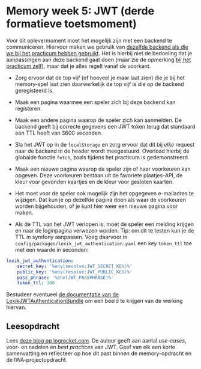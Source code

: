# Memory week 5: JWT (derde formatieve toetsmoment)

Voor dit oplevermoment moet het mogelijk zijn met een backend te communiceren. Hiervoor maken we gebruik van [dezelfde backend als die we bij het practicum hebben gebruikt](https://github.com/hanze-hbo-ict/memory-backend). Het is hierbij niet de bedoeling dat je aanpassingen aan deze backend gaat doen (maar zie de opmerking [bij het practicum zelf](practicum.md)), maar dat je alles regelt vanaf de voorkant.

- Zorg ervoor dat de top vijf (of hoeveel je maar laat zien) die je bij het memory-spel laat zien daarwerkelijk de top vijf is die op de backend geregisteerd is.

- Maak een pagina waarmee een speler zich bij deze backend kan registeren.

- Maak een andere pagina waarop de speler zich kan aanmelden. De backend geeft bij correcte gegevens een JWT token terug dat standaard een TTL heeft van 3600 seconden.

- Sla het JWT op in de `localStorage` en zorg ervoor dat dit bij *elke* request naar de backend in de header wordt meegestuurd. Overload hierbij de globalde functie `fetch`, zoals tijdens het practicum is gedemonstreerd.

- Maak een nieuwe pagina waarop de speler zijn of haar voorkeuren kan opgeven. Deze voorkeuren bestaan uit de favoriete plaatjes-API, de kleur voor gevonden kaartjes en de kleur voor gesloten kaarten.

- Het moet voor de speler ook mogelijk zijn het opgegeven e-mailadres te wijzigen. Dat kun je op dezelfde pagina doen als waar de voorkeuren worden bijgehouden, of je kunt hier weer een nieuwe pagina voor maken.

- Als de TTL van het JWT verlopen is, moet de speler een melding krijgen en naar de loginpagina verwezen worden. Tip: om dit te testen kun je de TTL in symfony aanpassen. Voeg daarvoor in `config/packages/lexik_jwt_authentication.yaml` een key `token_ttl` toe met een waarde in seconden:

```yaml
lexik_jwt_authentication:
    secret_key: '%env(resolve:JWT_SECRET_KEY)%'
    public_key: '%env(resolve:JWT_PUBLIC_KEY)%'
    pass_phrase: '%env(JWT_PASSPHRASE)%'
    token_ttl: 300
```

Bestudeer eventueel [de documentatie van de LexikJWTAuthenticationBundle](https://github.com/lexik/LexikJWTAuthenticationBundle/blob/2.x/Resources/doc/1-configuration-reference.rst) om een beeld te krijgen van de werking hiervan.

## Leesopdracht

Lees [deze blog op logrocket.com](https://blog.logrocket.com/jwt-authentication-best-practices/). De auteur geeft aan aantal *use-cases*, voor- en nadelen en *best practices* van JWT. Geef van elk een korte samenvatting en reflecteer op hoe dit past binnen de memory-opdracht en de IWA-projectopdracht.